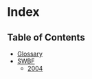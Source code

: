 # Index

## Table of Contents

- [Glossary](./Glossary.md)
- [SWBF](./SWBF/)
  - [2004](./SWBF/2004/)